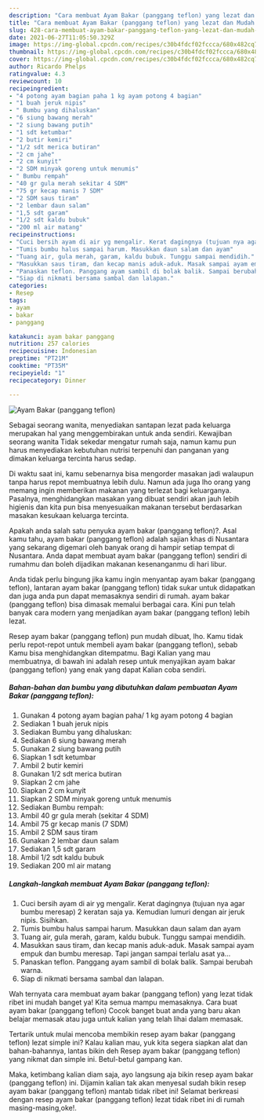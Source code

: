 ```yaml
---
description: "Cara membuat Ayam Bakar (panggang teflon) yang lezat dan Mudah Dibuat"
title: "Cara membuat Ayam Bakar (panggang teflon) yang lezat dan Mudah Dibuat"
slug: 428-cara-membuat-ayam-bakar-panggang-teflon-yang-lezat-dan-mudah-dibuat
date: 2021-06-27T11:05:50.329Z
image: https://img-global.cpcdn.com/recipes/c30b4fdcf02fccca/680x482cq70/ayam-bakar-panggang-teflon-foto-resep-utama.jpg
thumbnail: https://img-global.cpcdn.com/recipes/c30b4fdcf02fccca/680x482cq70/ayam-bakar-panggang-teflon-foto-resep-utama.jpg
cover: https://img-global.cpcdn.com/recipes/c30b4fdcf02fccca/680x482cq70/ayam-bakar-panggang-teflon-foto-resep-utama.jpg
author: Ricardo Phelps
ratingvalue: 4.3
reviewcount: 10
recipeingredient:
- "4 potong ayam bagian paha 1 kg ayam potong 4 bagian"
- "1 buah jeruk nipis"
- " Bumbu yang dihaluskan"
- "6 siung bawang merah"
- "2 siung bawang putih"
- "1 sdt ketumbar"
- "2 butir kemiri"
- "1/2 sdt merica butiran"
- "2 cm jahe"
- "2 cm kunyit"
- "2 SDM minyak goreng untuk menumis"
- " Bumbu rempah"
- "40 gr gula merah sekitar 4 SDM"
- "75 gr kecap manis 7 SDM"
- "2 SDM saus tiram"
- "2 lembar daun salam"
- "1,5 sdt garam"
- "1/2 sdt kaldu bubuk"
- "200 ml air matang"
recipeinstructions:
- "Cuci bersih ayam di air yg mengalir. Kerat dagingnya (tujuan nya agar bumbu meresap) 2 keratan saja ya. Kemudian lumuri dengan air jeruk nipis. Sisihkan."
- "Tumis bumbu halus sampai harum. Masukkan daun salam dan ayam"
- "Tuang air, gula merah, garam, kaldu bubuk. Tunggu sampai mendidih."
- "Masukkan saus tiram, dan kecap manis aduk-aduk. Masak sampai ayam empuk dan bumbu meresap. Tapi jangan sampai terlalu asat ya..."
- "Panaskan teflon. Panggang ayam sambil di bolak balik. Sampai berubah warna."
- "Siap di nikmati bersama sambal dan lalapan."
categories:
- Resep
tags:
- ayam
- bakar
- panggang

katakunci: ayam bakar panggang 
nutrition: 257 calories
recipecuisine: Indonesian
preptime: "PT21M"
cooktime: "PT35M"
recipeyield: "1"
recipecategory: Dinner

---
```



![Ayam Bakar (panggang teflon)](https://img-global.cpcdn.com/recipes/c30b4fdcf02fccca/680x482cq70/ayam-bakar-panggang-teflon-foto-resep-utama.jpg)

Sebagai seorang wanita, menyediakan santapan lezat pada keluarga merupakan hal yang menggembirakan untuk anda sendiri. Kewajiban seorang  wanita Tidak sekedar mengatur rumah saja, namun kamu pun harus menyediakan kebutuhan nutrisi terpenuhi dan panganan yang dimakan keluarga tercinta harus sedap.

Di waktu  saat ini, kamu sebenarnya bisa mengorder masakan jadi walaupun tanpa harus repot membuatnya lebih dulu. Namun ada juga lho orang yang memang ingin memberikan makanan yang terlezat bagi keluarganya. Pasalnya, menghidangkan masakan yang dibuat sendiri akan jauh lebih higienis dan kita pun bisa menyesuaikan makanan tersebut berdasarkan masakan kesukaan keluarga tercinta. 



Apakah anda salah satu penyuka ayam bakar (panggang teflon)?. Asal kamu tahu, ayam bakar (panggang teflon) adalah sajian khas di Nusantara yang sekarang digemari oleh banyak orang di hampir setiap tempat di Nusantara. Anda dapat membuat ayam bakar (panggang teflon) sendiri di rumahmu dan boleh dijadikan makanan kesenanganmu di hari libur.

Anda tidak perlu bingung jika kamu ingin menyantap ayam bakar (panggang teflon), lantaran ayam bakar (panggang teflon) tidak sukar untuk didapatkan dan juga anda pun dapat memasaknya sendiri di rumah. ayam bakar (panggang teflon) bisa dimasak memalui berbagai cara. Kini pun telah banyak cara modern yang menjadikan ayam bakar (panggang teflon) lebih lezat.

Resep ayam bakar (panggang teflon) pun mudah dibuat, lho. Kamu tidak perlu repot-repot untuk membeli ayam bakar (panggang teflon), sebab Kamu bisa menghidangkan ditempatmu. Bagi Kalian yang mau membuatnya, di bawah ini adalah resep untuk menyajikan ayam bakar (panggang teflon) yang enak yang dapat Kalian coba sendiri.

<!--inarticleads1-->

##### Bahan-bahan dan bumbu yang dibutuhkan dalam pembuatan Ayam Bakar (panggang teflon):

1. Gunakan 4 potong ayam bagian paha/ 1 kg ayam potong 4 bagian
1. Sediakan 1 buah jeruk nipis
1. Sediakan  Bumbu yang dihaluskan:
1. Sediakan 6 siung bawang merah
1. Gunakan 2 siung bawang putih
1. Siapkan 1 sdt ketumbar
1. Ambil 2 butir kemiri
1. Gunakan 1/2 sdt merica butiran
1. Siapkan 2 cm jahe
1. Siapkan 2 cm kunyit
1. Siapkan 2 SDM minyak goreng untuk menumis
1. Sediakan  Bumbu rempah:
1. Ambil 40 gr gula merah (sekitar 4 SDM)
1. Ambil 75 gr kecap manis (7 SDM)
1. Ambil 2 SDM saus tiram
1. Gunakan 2 lembar daun salam
1. Sediakan 1,5 sdt garam
1. Ambil 1/2 sdt kaldu bubuk
1. Sediakan 200 ml air matang




<!--inarticleads2-->

##### Langkah-langkah membuat Ayam Bakar (panggang teflon):

1. Cuci bersih ayam di air yg mengalir. Kerat dagingnya (tujuan nya agar bumbu meresap) 2 keratan saja ya. Kemudian lumuri dengan air jeruk nipis. Sisihkan.
1. Tumis bumbu halus sampai harum. Masukkan daun salam dan ayam
1. Tuang air, gula merah, garam, kaldu bubuk. Tunggu sampai mendidih.
1. Masukkan saus tiram, dan kecap manis aduk-aduk. Masak sampai ayam empuk dan bumbu meresap. Tapi jangan sampai terlalu asat ya...
1. Panaskan teflon. Panggang ayam sambil di bolak balik. Sampai berubah warna.
1. Siap di nikmati bersama sambal dan lalapan.




Wah ternyata cara membuat ayam bakar (panggang teflon) yang lezat tidak ribet ini mudah banget ya! Kita semua mampu memasaknya. Cara buat ayam bakar (panggang teflon) Cocok banget buat anda yang baru akan belajar memasak atau juga untuk kalian yang telah lihai dalam memasak.

Tertarik untuk mulai mencoba membikin resep ayam bakar (panggang teflon) lezat simple ini? Kalau kalian mau, yuk kita segera siapkan alat dan bahan-bahannya, lantas bikin deh Resep ayam bakar (panggang teflon) yang nikmat dan simple ini. Betul-betul gampang kan. 

Maka, ketimbang kalian diam saja, ayo langsung aja bikin resep ayam bakar (panggang teflon) ini. Dijamin kalian tak akan menyesal sudah bikin resep ayam bakar (panggang teflon) mantab tidak ribet ini! Selamat berkreasi dengan resep ayam bakar (panggang teflon) lezat tidak ribet ini di rumah masing-masing,oke!.

